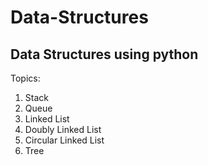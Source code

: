 # Data-Structures
## Data Structures using python
Topics:
1. Stack
2. Queue
3. Linked List
4. Doubly Linked List
5. Circular Linked List
6. Tree
